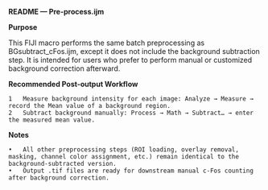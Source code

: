 **README — Pre-process.ijm**

**Purpose**

This FIJI macro performs the same batch preprocessing as BGsubtract_cFos.ijm, except it does not include the background subtraction step. It is intended for users who prefer to perform manual or customized background correction afterward.

**Recommended Post-output Workflow**

	1	Measure background intensity for each image: Analyze → Measure → record the Mean value of a background region.
	2	Subtract background manually: Process → Math → Subtract… → enter the measured mean value.

**Notes**

	•	All other preprocessing steps (ROI loading, overlay removal, masking, channel color assignment, etc.) remain identical to the background-subtracted version.
	•	Output .tif files are ready for downstream manual c-Fos counting after background correction.
